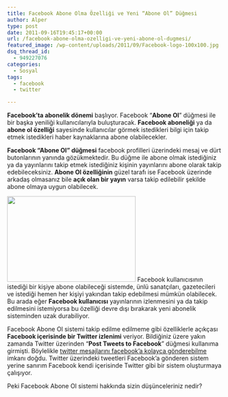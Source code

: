 ```yaml
---
title: Facebook Abone Olma Özelliği ve Yeni “Abone Ol” Düğmesi
author: Alper
type: post
date: 2011-09-16T19:45:17+00:00
url: /facebook-abone-olma-ozelligi-ve-yeni-abone-ol-dugmesi/
featured_image: /wp-content/uploads/2011/09/Facebook-logo-100x100.jpg
dsq_thread_id:
  - 949227076
categories:
  - Sosyal
tags:
  - facebook
  - twitter

---
```

**Facebook&#8217;ta abonelik dönemi** başlıyor. Facebook &#8220;**Abone Ol**&#8221; düğmesi ile bir başka yeniliği kullanıcılarıyla buluşturacak. **Facebook aboneliği** ya da **abone ol özelliği** sayesinde kullanıcılar görmek istedikleri bilgi için takip etmek istedikleri haber kaynaklarına abone olabilecekler.

**Facebook &#8220;Abone Ol&#8221; düğmesi** facebook profilleri üzerindeki mesaj ve dürt butonlarının yanında gözükmektedir. Bu düğme ile abone olmak istediğiniz ya da yayınlarını takip etmek istediğiniz kişinin yayınlarını abone olarak takip edebileceksiniz. **Abone Ol özelliğinin** güzel tarafı ise Facebook üzerinde arkadaş olmasanız bile **açık olan bir yayın** varsa takip edilebilir şekilde abone olmaya uygun olabilecek.

<img class="alignright size-full wp-image-6836" title="Facebook Abone Olma Özelliği ve Yeni &quot;Abone Ol&quot; Düğmesi " src="https://www.murekkep.org/wp-content/uploads/2011/09/Facebook-logo.jpg" alt="" width="300" height="200" /> Facebook kullanıcısının istediği bir kişiye abone olabileceği sistemde, ünlü sanatçıları, gazetecileri ve istediği hemen her kişiyi yakından takip edebilmesi mümkün olabilecek. Bu arada eğer **Facebook kullanıcısı** yayınlarının izlenmesini ya da takip edilmesini istemiyorsa bu özelliği devre dışı bırakarak yeni abonelik sisteminden uzak durabiliyor.

Facebook Abone Ol sistemi takip edilme edilmeme gibi özelliklerle açıkçası **Facebook içerisinde bir Twitter izlenimi** veriyor. Bildiğiniz üzere yakın zamanda Twitter üzerinden &#8220;**Post Tweets to Facebook**&#8221; düğmesi kullanıma girmişti. Böylelikle [twitter mesajlarını facebook&#8217;a kolayca gönderebilme][1] imkanı doğdu. Twitter üzerindeki tweetleri Facebook&#8217;a gönderen sistem yerine sanırım Facebook kendi içerisinde Twitter gibi bir sistem oluşturmaya çalışıyor.

Peki Facebook Abone Ol sistemi hakkında sizin düşünceleriniz nedir?

 [1]: https://www.murekkep.org/twitter-mesajlarini-facebooka-gonderin-6760